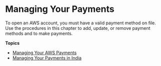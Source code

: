 # Managing Your Payments<a name="manage-payments"></a>

To open an AWS account, you must have a valid payment method on file\. Use the procedures in this chapter to add, update, or remove payment methods and to make payments\.

**Topics**
+ [Managing Your AWS Payments](manage-general.md)
+ [Managing Your Payments in India](edit-aispl-payment-method.md)